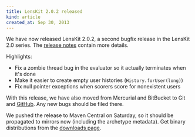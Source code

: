 ```yaml
---
title: LensKit 2.0.2 released
kind: article
created_at: Sep 30, 2013
---
```


[release notes]: ../maven-site/releases/lenskit-2.0.2.html

We have now released LensKit 2.0.2, a second bugfix release in the LensKit 2.0 series.  The [release notes][] contain more details.

Highlights:

- Fix a zombie thread bug in the evaluator so it actually terminates when it's done
- Make it easier to create empty user histories (`History.forUser(long)`)
- Fix null pointer exceptions when scorers score for nonexistent users

With this release, we have also moved from Mercurial and BitBucket to Git and [GitHub](http://github.com/grouplens/lenskit).  Any new bugs should be filed there.

We pushed the release to Maven Central on Saturday, so it should be propagated to mirrors now (including the archetype metadata).  Get binary distributions from the [downloads page](../downloads/).

